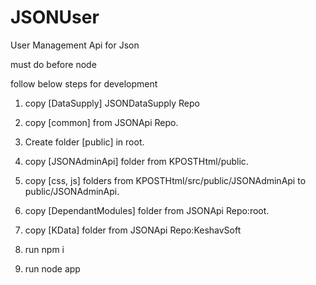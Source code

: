 # JSONUser
User Management Api for Json

must do before node

follow below steps for development

1.  copy [DataSupply] JSONDataSupply Repo
2.  copy [common] from JSONApi Repo.
3.  Create folder [public] in root.
4.  copy [JSONAdminApi] folder from KPOSTHtml/public.
5.  copy [css, js] folders from KPOSTHtml/src/public/JSONAdminApi to public/JSONAdminApi.
6.  copy [DependantModules] folder from JSONApi Repo:root.

7.  copy [KData] folder from JSONApi Repo:KeshavSoft
8.  run npm i
9.  run node app


